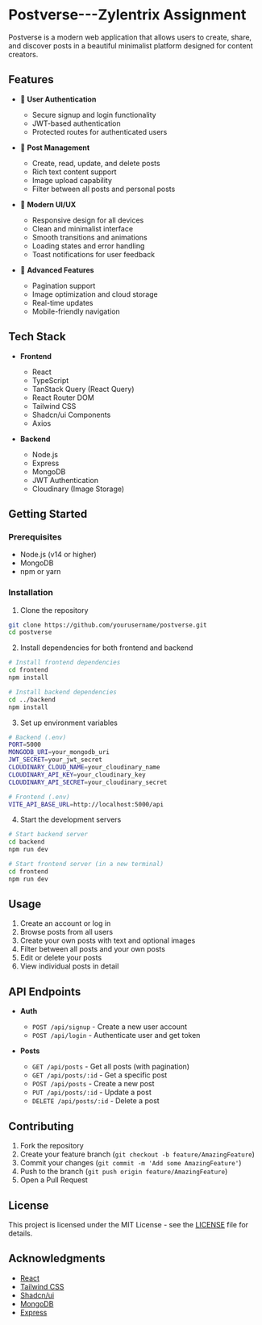 # Postverse---Zylentrix Assignment

Postverse is a modern web application that allows users to create, share, and discover posts in a beautiful minimalist platform designed for content creators.

## Features

- 🔐 **User Authentication**
  - Secure signup and login functionality
  - JWT-based authentication
  - Protected routes for authenticated users

- 📝 **Post Management**
  - Create, read, update, and delete posts
  - Rich text content support
  - Image upload capability
  - Filter between all posts and personal posts

- 🎨 **Modern UI/UX**
  - Responsive design for all devices
  - Clean and minimalist interface
  - Smooth transitions and animations
  - Loading states and error handling
  - Toast notifications for user feedback

- 📱 **Advanced Features**
  - Pagination support
  - Image optimization and cloud storage
  - Real-time updates
  - Mobile-friendly navigation

## Tech Stack

- **Frontend**
  - React
  - TypeScript
  - TanStack Query (React Query)
  - React Router DOM
  - Tailwind CSS
  - Shadcn/ui Components
  - Axios

- **Backend**
  - Node.js
  - Express
  - MongoDB
  - JWT Authentication
  - Cloudinary (Image Storage)

## Getting Started

### Prerequisites

- Node.js (v14 or higher)
- MongoDB
- npm or yarn

### Installation

1. Clone the repository
```bash
git clone https://github.com/yourusername/postverse.git
cd postverse
```

2. Install dependencies for both frontend and backend
```bash
# Install frontend dependencies
cd frontend
npm install

# Install backend dependencies
cd ../backend
npm install
```

3. Set up environment variables
```bash
# Backend (.env)
PORT=5000
MONGODB_URI=your_mongodb_uri
JWT_SECRET=your_jwt_secret
CLOUDINARY_CLOUD_NAME=your_cloudinary_name
CLOUDINARY_API_KEY=your_cloudinary_key
CLOUDINARY_API_SECRET=your_cloudinary_secret

# Frontend (.env)
VITE_API_BASE_URL=http://localhost:5000/api
```

4. Start the development servers
```bash
# Start backend server
cd backend
npm run dev

# Start frontend server (in a new terminal)
cd frontend
npm run dev
```

## Usage

1. Create an account or log in
2. Browse posts from all users
3. Create your own posts with text and optional images
4. Filter between all posts and your own posts
5. Edit or delete your posts
6. View individual posts in detail

## API Endpoints

- **Auth**
  - `POST /api/signup` - Create a new user account
  - `POST /api/login` - Authenticate user and get token

- **Posts**
  - `GET /api/posts` - Get all posts (with pagination)
  - `GET /api/posts/:id` - Get a specific post
  - `POST /api/posts` - Create a new post
  - `PUT /api/posts/:id` - Update a post
  - `DELETE /api/posts/:id` - Delete a post

## Contributing

1. Fork the repository
2. Create your feature branch (`git checkout -b feature/AmazingFeature`)
3. Commit your changes (`git commit -m 'Add some AmazingFeature'`)
4. Push to the branch (`git push origin feature/AmazingFeature`)
5. Open a Pull Request

## License

This project is licensed under the MIT License - see the [LICENSE](LICENSE) file for details.

## Acknowledgments

- [React](https://reactjs.org/)
- [Tailwind CSS](https://tailwindcss.com/)
- [Shadcn/ui](https://ui.shadcn.com/)
- [MongoDB](https://www.mongodb.com/)
- [Express](https://expressjs.com/)
